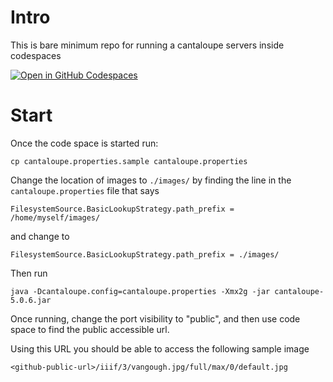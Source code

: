 # Intro

This is bare minimum repo for running a cantaloupe servers inside codespaces

[![Open in GitHub Codespaces](https://github.com/codespaces/badge.svg)](https://codespaces.new/jeffreycwitt/cantaloupe-container)

# Start

Once the code space is started run:

`cp cantaloupe.properties.sample cantaloupe.properties`

Change the location of images to `./images/` by finding the line in the `cantaloupe.properties` file that says

`FilesystemSource.BasicLookupStrategy.path_prefix = /home/myself/images/`

and change to 

`FilesystemSource.BasicLookupStrategy.path_prefix = ./images/`

Then run 

`java -Dcantaloupe.config=cantaloupe.properties -Xmx2g -jar cantaloupe-5.0.6.jar`

Once running, change the port visibility to "public", and then use code space to find the public accessible url. 

Using this URL you should be able to access the following sample image

`<github-public-url>/iiif/3/vangough.jpg/full/max/0/default.jpg`
